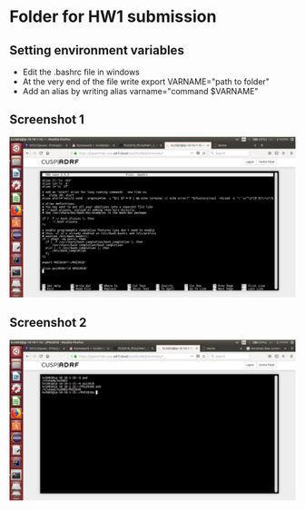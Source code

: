 # Folder for HW1 submission

## Setting environment variables
- Edit the .bashrc file in windows
- At the very end of the file write export VARNAME="path to folder"
- Add an alias by writing alias varname="command $VARNAME"

## Screenshot 1
![Image for .bashrc](Screenshot1.png)
## Screenshot 2
![Image for terminal commands](Screenshot2.png)
